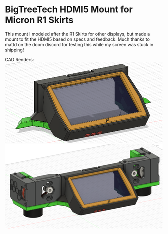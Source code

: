 # BigTreeTech HDMI5 Mount for Micron R1 Skirts

This mount I modeled after the R1 Skirts for other displays, but made a mount to fit the HDMI5 based on specs and feedback.  Much thanks to mattd on the doom discord for testing this while my screen was stuck in shipping!

CAD Renders:
![CAD Render](https://github.com/BlindBadgerStudios/Voron_Stuff/blob/main/Micron%20BTT%20HDMI5%20Mount/images/Mount.png)
![CAD Render with Z drives](https://github.com/BlindBadgerStudios/Voron_Stuff/blob/main/Micron%20BTT%20HDMI5%20Mount/images/Mount-Zdrives.png)

